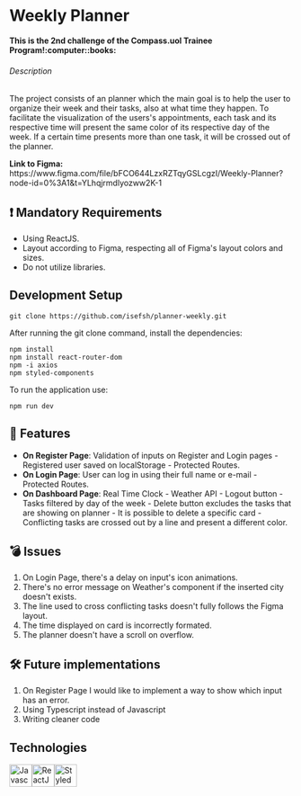 # Weekly Planner
<aside><strong>This is the 2nd challenge of the Compass.uol Trainee Program!:computer::books:</strong></aside>

###### Description
<p>
The project consists of an planner which the main goal is to help the user to organize their week and their tasks, also at what time they happen. 
To facilitate the visualization of the users's appointments, each task and its respective time will present the same color of its respective day of the week. 
If a certain time presents more than one task, it will be crossed out of the planner.
</p>

<aside><strong>Link to Figma:</strong> https://www.figma.com/file/bFCO644LzxRZTqyGSLcgzI/Weekly-Planner?node-id=0%3A1&t=YLhqjrmdlyozww2K-1</aside>

## :heavy_exclamation_mark: Mandatory Requirements
<ul>
<li>
Using ReactJS.
</li>
<li>
Layout according to Figma, respecting all of Figma's layout colors and sizes.
</li>
<li>
Do not utilize libraries.
</li>
</ul>

## Development Setup
`git clone https://github.com/isefsh/planner-weekly.git`

<p>After running the git clone command, install the dependencies:</p>

`npm install` <br/>
`npm install react-router-dom` <br/>
`npm -i axios` <br/>
`npm styled-components` <br/>

<p>To run the application use:</p>

`npm run dev`

## :wrench: Features
<ul>
<li>
<strong>On Register Page</strong>: Validation of inputs on Register and Login pages - Registered user saved on localStorage - Protected Routes.
</li>
<li>
<strong>On Login Page</strong>: User can log in using their full name or e-mail - Protected Routes.
</li>
<li>
<strong>On Dashboard Page</strong>: Real Time Clock - Weather API - Logout button - Tasks filtered by day of the week - Delete button excludes the tasks that are showing on planner - It is possible to delete a specific card - Conflicting tasks are crossed out by a line and present a different color.
</li>
</ul>

## :bomb: Issues
<ol>
<li>On Login Page, there's a delay on input's icon animations.</li>
<li>There's no error message on Weather's component if the inserted city doesn't exists.</li>
<li>The line used to cross conflicting tasks doesn't fully follows the Figma layout.</li>
<li>The time displayed on card is incorrectly formated.</li>
<li>The planner doesn't have a scroll on overflow.</li>
</ol>

## :hammer_and_wrench: Future implementations
<ol>
<li>On Register Page I would like to implement a way to show which input has an error.</li>
<li>Using Typescript instead of Javascript</li>
<li>Writing cleaner code</li>
</ol>

## Technologies
<div style="display:flex;">
  <a><img src='https://logospng.org/download/javascript/logo-javascript-1024.png' alt='Javascript' width='40' height='40'></a>
  <a><img src='https://icon-library.com/images/react-icon/react-icon-29.jpg' alt='ReactJS' width='40' height='40'></a>
  <a><img src='https://miro.medium.com/max/480/1*Iohnw2aOQ5EBghVoqKA7VA.png' alt='Styled Components' width='40' height='40'></a>
</div>
